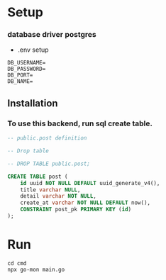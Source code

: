 # Setup

### database driver postgres

- .env setup

```
DB_USERNAME=
DB_PASSWORD=
DB_PORT=
DB_NAME=
```

## Installation

### To use this backend, run sql create table.

```sql
-- public.post definition

-- Drop table

-- DROP TABLE public.post;

CREATE TABLE post (
	id uuid NOT NULL DEFAULT uuid_generate_v4(),
	title varchar NULL,
	detail varchar NOT NULL,
	create_at varchar NOT NULL DEFAULT now(),
	CONSTRAINT post_pk PRIMARY KEY (id)
);
```

# Run

```
cd cmd
npx go-mon main.go
```
